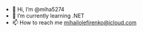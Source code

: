 - 👋 Hi, I’m @miha5274
- 🌱 I’m currently learning .NET
- 📫 How to reach me mihailolefirenko@icloud.com

